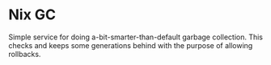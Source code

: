 # Nix GC

Simple service for doing a-bit-smarter-than-default garbage collection. This
checks and keeps some generations behind with the purpose of allowing rollbacks.
